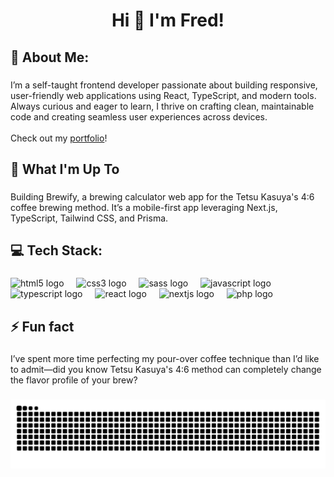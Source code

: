 <h1 align="center">Hi 👋 I'm Fred!</h1>

###

<h2 align="left">💫 About Me:</h2>

###

<p align="left">I’m a self-taught frontend developer passionate about building responsive, user-friendly web applications using React, TypeScript, and modern tools. Always curious and eager to learn, I thrive on crafting clean, maintainable code and creating seamless user experiences across devices.<br><br>Check out my <a href='https://www.fredchon.dev/' >portfolio</a>!</p>

###

<h2 align="left">🚀 What I'm Up To</h2>

###

<p align="left">Building Brewify, a brewing calculator web app for the Tetsu Kasuya's 4:6 coffee brewing method. It’s a mobile-first app leveraging Next.js, TypeScript, Tailwind CSS, and Prisma.</p>

###

<h2 align="left">💻 Tech Stack:</h2>

###

<div align="left">
  <img src="https://cdn.jsdelivr.net/gh/devicons/devicon/icons/html5/html5-original.svg" height="40" alt="html5 logo"  />
  <img width="12" />
  <img src="https://cdn.jsdelivr.net/gh/devicons/devicon/icons/css3/css3-original.svg" height="40" alt="css3 logo"  />
  <img width="12" />
  <img src="https://cdn.jsdelivr.net/gh/devicons/devicon/icons/sass/sass-original.svg" height="40" alt="sass logo"  />
  <img width="12" />
  <img src="https://cdn.jsdelivr.net/gh/devicons/devicon/icons/javascript/javascript-original.svg" height="40" alt="javascript logo"  />
  <img width="12" />
  <img src="https://cdn.jsdelivr.net/gh/devicons/devicon/icons/typescript/typescript-original.svg" height="40" alt="typescript logo"  />
  <img width="12" />
  <img src="https://cdn.jsdelivr.net/gh/devicons/devicon/icons/react/react-original.svg" height="40" alt="react logo"  />
  <img width="12" />
  <img src="https://cdn.jsdelivr.net/gh/devicons/devicon/icons/nextjs/nextjs-original.svg" height="40" alt="nextjs logo"  />
  <img width="12" />
  <img src="https://cdn.jsdelivr.net/gh/devicons/devicon/icons/php/php-original.svg" height="40" alt="php logo"  />
</div>

###

<h2 align="left">⚡ Fun fact</h2>

###

<p align="left">I’ve spent more time perfecting my pour-over coffee technique than I’d like to admit—did you know Tetsu Kasuya's 4:6 method can completely change the flavor profile of your brew?</p>

###

<img src="https://raw.githubusercontent.com/frederick-chon/frederick-chon/output/snake.svg" alt="Snake animation" />

###
